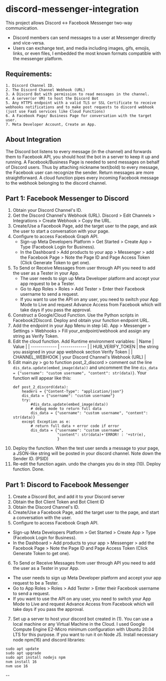 # discord-messenger-integration

This project allows Discord <-> Facebook Messenger two-way communication.
- Discord members can send messages to a user at Messenger directly and vice-versa.
- Users can exchange text, and media including images, gifs, emojis, links, or even files, I embedded the most known formats compatible with the messenger platform.

## Requirements:
    1. Discord Channel ID.
    2. The Discord Channel Webhook (URL)
    3. A Discord Bot with permission to read messages in the channel.
    4. A server(or VM) to host the Discord Bot
    5. Any HTTPS endpoint with a valid TLS or SSL Certificate to receive webhooks notifications and to make post requests to discord webhook (just use FaaS services like Cloud Functions)
    6. A Facebook Page/ Business Page for conversation with the target user.
    7. Meta Developer Account, Create an App.

## About Integration
The Discord bot listens to every message (in the channel) and forwards them to Facebook API, you should host the bot in a server to keep it up and running.
A Facebook/Business Page is needed to send messages on behalf of Discord users. Thus by attaching nickname text(bold) to every message, the Facebook user can recognize the sender.
Return messages are more straightforward. A cloud function pipes every incoming Facebook message to the webhook belonging to the discord channel.

## Part 1: Facebook Messenger to Discord
1. Obtain your Discord Channel's ID.
2. Get the Discord Channel's Webhook (URL). Discord > Edit Channels > Integrations > Create Webhook > Copy the URL.
3. Create/Use a Facebook Page, add the target user to the page, and ask the user to start a conversation with your page.
4. Configure to access Facebook Graph API.
    - Sign-up Meta Developers Platform > Get Started > Create App > Type (Facebook Login for Business).
    - In the Dashboard > Add products to your app > Messenger > add the Facebook Page > Note the Page ID and Page Access Token (Click Generate Token to get one).
6. To Send or Receive Messages from user through API you need to add the user as a Tester in your App.
    - The user needs to sign up Meta Developer platform and accept your app request to be a Tester.
    - Go to App Roles > Roles > Add Tester > Enter their Facebook username to send a request.
    - If you want to use the API on any user, you need to switch your App Mode to Live and request Advance Access from Facebook which will take days if you pass the approval.
7. Construct a Google/Cloud Function. Use the Python scripts in Facebook2Discord. Deploy and obtain your function endpoint URL.
8. Add the endpoint in your App Menu in step (4). App > Messenger > Settings > Webhooks > Fill your_endpoint/webhook and assign any string as Verify Token.
9. Edit the cloud function. Add Runtime environment variables:
    | Name  | Value |
    | ------------- | ------------- |
    | HUB_VERIFY_TOKEN  | the string you assigned in your app webhook section Verify Token  |
    | CHANNEL_WEBHOOK  | your Discord Channel's Webhook (URL) |
10. Edit main.py > go to function post_2_discord > comment out the line `dis_data.update(embed_image(data))` and uncomment the line `dis_data = {"username": "custom username", "content": str(data)}`. Your function will appear like this:
    ```
    def post_2_discord(data):
        headers = {"Content-Type": "application/json"}
        dis_data = {"username": "custom username"}
        try:
            #dis_data.update(embed_image(data))
            # debug mode to return full data
            dis_data = {"username": "custom username", "content": str(data)}
        except Exception as e:
            # return full data + error code if error
            dis_data = {"username": "custom username",
                        "content": str(data)+'ERROR! : '+str(e),
                        }
    ```
11. Deploy the function. When the test user sends a message to your page, a JSON-like string will be posted in your discord channel. Note down the Sender ID. (PSID)
12. Re-edit the function again. undo the changes you do in step (10). Deploy function. Done.


## Part 1: Discord to Facebook Messenger
1. Create a Discord Bot, and add it to your Discord server
2. Obtain the Bot Client Token and Bot Client ID
3. Obtain the Discord Channel's ID.
4. Create/Use a Facebook Page, add the target user to the page, and start a conversation with the user.
5. Configure to access Facebook Graph API.
- Sign-up Meta Developers Platform > Get Started > Create App > Type (Facebook Login for Business).
- In the Dashboard > Add products to your app > Messenger > add the Facebook Page > Note the Page ID and Page Access Token (Click Generate Token to get one).
6. To Send or Receive Messages from user through API you need to add the user as a Tester in your App.
  - The user needs to sign up Meta Developer platform and accept your app request to be a Tester.
  - Go to App Roles > Roles > Add Tester > Enter their Facebook username to send a request.
  - If you want to use the API on any user, you need to switch your App Mode to Live and request Advance Access from Facebook which will take days if you pass the approval.
7. Set up a server to host your discord bot created in (1). You can use a local machine or any Virtual Machine in the Cloud. I used Google Compute Engine E2-Micro minimum configuration with Ubuntu 20.04 LTS for this purpose. If you want to run it on Node JS. Install necessary node npm(16) and discord libraries:
```
sudo apt update
sudo apt upgrade
sudo apt install nodejs npm
nvm install 16
nvm use 16
```
--
